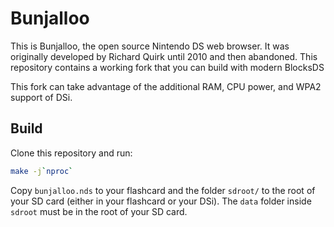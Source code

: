 # Bunjalloo

This is Bunjalloo, the open source Nintendo DS web browser. It was originally
developed by Richard Quirk until 2010 and then abandoned. This repository
contains a working fork that you can build with modern BlocksDS

This fork can take advantage of the additional RAM, CPU power, and WPA2 support
of DSi.

## Build

Clone this repository and run:

```sh
make -j`nproc`
```

Copy `bunjalloo.nds` to your flashcard and the folder `sdroot/` to the root of
your SD card (either in your flashcard or your DSi). The `data` folder inside
`sdroot` must be in the root of your SD card.
